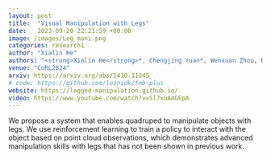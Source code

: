 ```yaml
---
layout: post
title:  "Visual Manipulation with Legs"
date:   2023-09-20 22:21:59 +00:00
image: /images/Leg_mani.png
categories: research1
author: "Xialin He"
authors: "<strong>Xialin He</strong>*, Chengjing Yuan*, Wenxuan Zhou, Ruihan Yang, David Held, Xiaolong Wang"
venue: "CoRL2024"
arxiv: https://arxiv.org/abs/2410.11345
# code: https://github.com/leonidk/fmb-plus
website: https://legged-manipulation.github.io/
video: https://www.youtube.com/watch?v=Sl7xuA4GEpA
---
```

We propose a system that enables quadruped to manipulate objects with legs. We use reinforcement learning to train a policy to interact with the object based on point cloud observations, which demonstrates advanced manipulation skills with legs that has not been shown in previous work.
